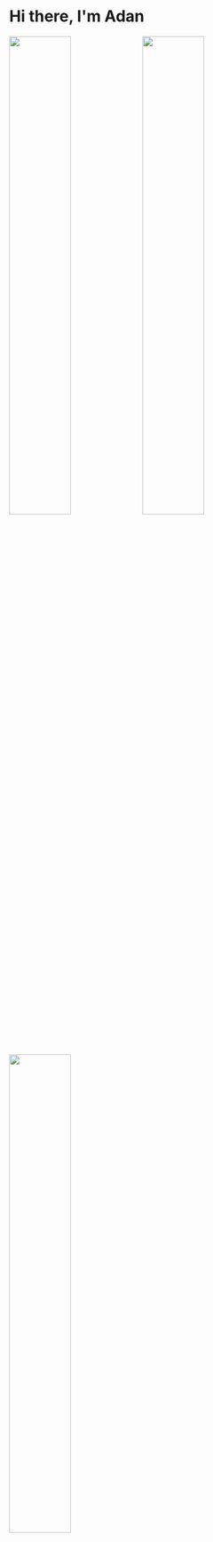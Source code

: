 # Hi there, I'm Adan 

<img align="left" width="47%" src="https://github-readme-stats.vercel.app/api/top-langs/?username=viveroa2291&layout=compact"/>
<img align="left" width="47%" src="https://github-readme-stats.vercel.app/api/top-langs/?username=viveroa2291)"/>
<img align="left" width="47%" src="https://github-readme-stats.vercel.app/api?username=viveroa2291&show_icons=true&theme=radical"/>
